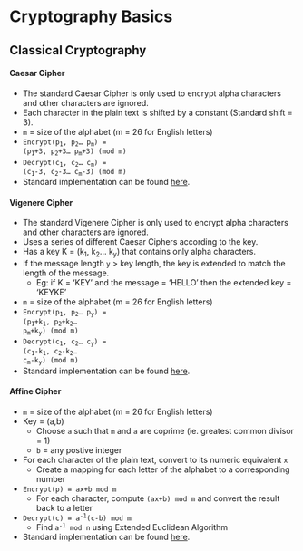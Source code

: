 # Cryptography Basics

## Classical Cryptography

#### Caesar Cipher
- The standard Caesar Cipher is only used to encrypt alpha characters and other characters are ignored.
- Each character in the plain text is shifted by a constant (Standard shift = 3).
- `m` = size of the alphabet (m = 26 for English letters)
- <code>Encrypt(p<sub>1</sub>, p<sub>2</sub>… p<sub>m</sub>) = (p<sub>1</sub>+3, p<sub>2</sub>+3… p<sub>m</sub>+3) (mod m)</code>
- <code>Decrypt(c<sub>1</sub>, c<sub>2</sub>… c<sub>m</sub>) = (c<sub>1</sub>-3, c<sub>2</sub>-3… c<sub>m</sub>-3) (mod m)</code>
- Standard implementation can be found [here](https://github.com/0xkzam/cryptography/blob/main/classical/Caesar.py).


#### Vigenere Cipher
- The standard Vigenere Cipher is only used to encrypt alpha characters and other characters are ignored.
- Uses a series of different Caesar Ciphers according to the key.
- Has a key K = (k<sub>1</sub>, k<sub>2</sub>... k<sub>y</sub>) that contains only alpha characters.
- If the message length `y` > key length, the key is extended to match the length of the message.
    - Eg: if K = ‘KEY’ and the message = ‘HELLO’ then the extended key = ‘KEYKE’
- `m` = size of the alphabet (m = 26 for English letters)
- <code>Encrypt(p<sub>1</sub>, p<sub>2</sub>… p<sub>y</sub>) = (p<sub>1</sub>+k<sub>1</sub>, p<sub>2</sub>+k<sub>2</sub>… p<sub>m</sub>+k<sub>y</sub>) (mod m)</code>
- <code>Decrypt(c<sub>1</sub>, c<sub>2</sub>… c<sub>y</sub>) = (c<sub>1</sub>-k<sub>1</sub>, c<sub>2</sub>-k<sub>2</sub>… c<sub>m</sub>-k<sub>y</sub>) (mod m)</code>
- Standard implementation can be found [here](https://github.com/0xkzam/cryptography/blob/main/classical/Vigenere.py).


#### Affine Cipher
- `m` = size of the alphabet (m = 26 for English letters)
- Key = (a,b) 
    - Choose `a` such that `m` and `a` are coprime (ie. greatest common divisor = 1)
    - `b` = any postive integer
- For each character of the plain text, convert to its numeric equivalent `x` 
    - Create a mapping for each letter of the alphabet to a corresponding number
- `Encrypt(p) = ax+b mod m`
    - For each character, compute `(ax+b) mod m` and convert the result back to a letter
- <code>Decrypt(c) = a<sup>-1</sup>(c-b) mod m</code>
    - Find <code>a<sup>-1</sup> mod n</code> using Extended Euclidean Algorithm 
- Standard implementation can be found [here](https://github.com/0xkzam/cryptography/blob/main/classical/Affine.py).



